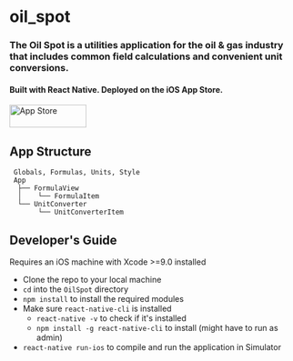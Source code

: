 # oil_spot

### The Oil Spot is a utilities application for the oil & gas industry that includes common field calculations and convenient unit conversions. 

#### Built with React Native. Deployed on the iOS App Store. 

<div> 
<a href="https://itunes.apple.com/us/app/the-oil-spot/id1358428753?mt=8">
<img style="display:inline-block;overflow:hidden;width:135px;height:40px;background-size:contain;" src="https://linkmaker.itunes.apple.com/assets/shared/badges/en-us/appstore-lrg.svg" alt="App Store">
</a>
</div>

## App Structure

```
 Globals, Formulas, Units, Style
 App 
  ├── FormulaView
  │    └── FormulaItem 
  └── UnitConverter
       └── UnitConverterItem 
```

## Developer's Guide

Requires an iOS machine with Xcode >=9.0 installed

- Clone the repo to your local machine 
- `cd` into the `OilSpot` directory 
- `npm install` to install the required modules 
- Make sure `react-native-cli` is installed 
  - `react-native -v` to check if it's installed 
  - `npm install -g react-native-cli` to install (might have to run as admin)
- `react-native run-ios` to compile and run the application in Simulator

